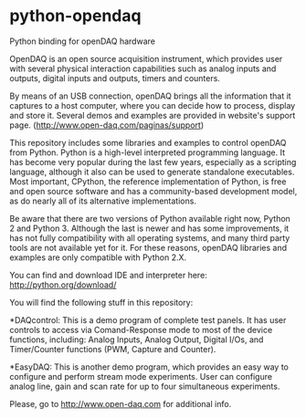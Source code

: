 python-opendaq
==============

Python binding for openDAQ hardware

OpenDAQ is an open source acquisition instrument, 
which provides user with several physical interaction capabilities such as analog inputs 
and outputs, digital inputs and outputs, timers and counters.

By means of an USB connection, openDAQ brings all the information that it captures to a host computer, 
where you can decide how to process, display and store it. Several demos and examples are provided 
in website's support page. (http://www.open-daq.com/paginas/support)

This repository includes some libraries and examples to control openDAQ from Python. Python is 
a high-level interpreted programming language. It has become very popular during the last few years, 
especially as a scripting language, although it also can be used to generate standalone executables. 
Most important, CPython, the reference implementation of Python, is free and open source software and 
has a community-based development model, as do nearly all of its alternative implementations.

Be aware that there are two versions of Python available right now, Python 2 and Python 3. Although 
the last is newer and has some improvements, it has not fully compatibility with all operating systems, 
and many third party tools are not available yet for it. For these reasons, openDAQ libraries and 
examples are only compatible with Python 2.X.

You can find and download IDE and interpreter here:
http://python.org/download/

You will find the following stuff in this repository:

*DAQcontrol: This is a demo program of complete test panels. It has user controls to access via 
Comand-Response mode to most of the device functions, including: Analog Inputs, Analog Output, 
Digital I/Os, and Timer/Counter functions (PWM, Capture and Counter).

*EasyDAQ: This is another demo program, which provides an easy way to configure and perform stream 
mode experiments. User can configure analog line, gain and scan rate for up to four simultaneous 
experiments.


Please, go to http://www.open-daq.com for additional info.



